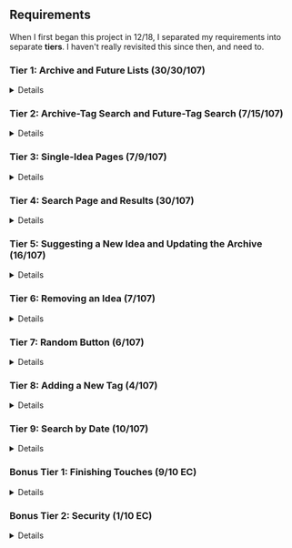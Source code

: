 ## Requirements

When I first began this project in 12/18, I separated my requirements into separate **tiers**. I haven't really revisited this since then, and need to.

### Tier 1: Archive and Future Lists (30/30/107)

<details>

#### Backend

- [x] Write an `archive` model with the following information:
  - [x] post - not empty or null, maybe long
  - [x] url - not empty or null, url
  - [x] date - not empty or null
- [x] Write a `future` model with the following information:
  - [x] idea - not empty or null
  - [x] link - url, maybe empty/null
- [x] Write a `tags` model with the following information:
  - [x] tag - not empty or null
- [x] Tags can be associated with many archive posts and many future ideas. Archive posts and future ideas can both be associated with many tags.

- [x] Write a route to serve up all archive posts
  - [x] Write a route to serve up all tags joined to the archive table
- [x] Write a route to serve up all future ideas
  - [x] Write a route to serve up all tags joined to the future table

#### Frontend

- [x] Write an archive sub-reducer to manage posts in your Redux store
- [x] Write a future sub-reducer to manage ideas in your Redux store

- [x] Write a component to display an archive list with the following components:
  - [x] Post name
  - [x] Post name contains link to post
- [x] Write a component to display a future list
  - [x] Idea name
- [x] Write a component to display a tag list
- [x] Write a component to be the home page
- [x] Write a component to be the about page

- [x] Display the archive-list component when the url matches `/archive`
- [x] Display the future-list component when the url matches `/future`
- [x] Display the tag-list component when the url matches `/archive/tags` (nb future links different)
- [x] Display the tag-list component when the url matches `/future/tags` (nb future links different)

- [x] Add links to the navbar that can be used to navigate to the archive-list view, the (archive-)tag-list, the home page, the about page, and the search page
- [x] Change the header for `/future` pages only

Congrats! You have completed your first vertical slice! Make sure to `commit -m "Feature: Get Archive and Future Lists"` before moving on.

</details>

### Tier 2: Archive-Tag Search and Future-Tag Search (7/15/107)

<details>

#### Backend

- [ ] Write a route to serve up the archive results for a given tag, _with the url matching the tag name_, so `/archive/tags/playlist`
- [ ] Write a route to serve up the future results for a given tag, _with the url matching the tag name_, so `/future/tags/playlist`

- [x] Update the archive sub-reducer to serve up search results by tag in your Redux store
- [x] Update the future sub-reducer to serve up search results by tag in your Redux store

#### Frontend

- [ ] Write a component to display the archive results for a given tag with the following information:
  - [ ] Post name (first xx characters)
  - [ ] Clicking on the post text should navigate to the original facebook post

- [ ] Write a component to display the future results for a given tag with the following information:
  - [ ] Idea name (first xx characters)
  - [ ] Clicking on the idea text should navigate to show that idea (more below)

- [x] Add links to the `/future` sidebar that can be used to navigate to:
  - [x] Future-list page
  - [x] Future-search page (general)
  - [x] Each tag-search page (by name)
  - [x] Archive-update page (`/future/archive-update`)

Congrats! You have completed your second vertical slice! Make sure to `commit -m "Feature: Archive-Tag Search and Future-Tag Search"` before moving on.

</details>

### Tier 3: Single-Idea Pages (7/9/107)

<details>

#### Backend

- [x] Write a route to serve up a single idea (based on its id), _with tags_

- [x] Update the future sub-reducer to display a single idea in your Redux store

#### Frontend

- [x] Write a component to display a single idea with the following information:
  - [x] Idea name (full text)
  - [x] Related links (if present)
  - [ ] Tags
- [x] Display the appropriate idea's component when the url matches `/future/:futureId`
- [x] Clicking on an idea from the future-list view should navigate to show that idea in the single-idea view
- [ ] Clicking on an idea from the future-tag view should navigate to show that idea in the single-idea view

Congrats! You have completed your third vertical slice! Make sure to `commit -m "Feature: Single-Idea Pages"` before moving on.

</details>

### Tier 4: Search Page and Results (30/107)

<details>

#### Backend

- [ ] Write a route to serve up all relevant archive posts (based on post name `[Op.contains]`)
- [ ] Write a route to serve up all relevant future ideas (based on idea name `[Op.contains]`)

- [ ] Update the archive sub-reducer to serve up search results in your Redux store
- [ ] Update the future sub-reducer to serve up search results in your Redux store
- [ ] Update the archive sub-reducer to display a single idea in your Redux store

#### Frontend

- [ ] Write an Archive-Search component
- [ ] Component should display when url bar says `/archive/search`
  - [ ] Form should accept alphanumeric characters
  - [ ] Character limit (100?)
- [ ] Submitting the form with valid characters should:

  - [ ] Make an AJAX request that pulls all posts with any of the relevant search terms (split on space)
  - [ ] Create a _slug_ based on the characters typed into the search box
  - [ ] Clear out the contents of the search box
  - [ ] Change the url bar to match `/archive/search/:newSlug`
  - [ ] Display the single-post component for all results without needing to refresh the page

- [ ] Write a component to display a single archive post with the following information:
    <!-- see single-idea component above -->
  - [ ] The full post contents
  - [ ] The date the post aired
    <!-- - [ ] Its tags (?) -->
  - [ ] An external link to the post (maybe on the date?)
- [ ] Clicking on a post(`*`) from the archive-search view should navigate to the external/fb post page

- [ ] Write a Future-Search component
- [ ] Component should display when url bar says `/future/search`
  - [ ] Form should accept alphanumeric characters
- [ ] Submitting the form with valid characters should:
  - [ ] Make an AJAX request that pulls all ideas with any of the relevant search terms (split on space)
  - [ ] Create a _slug_ based on the characters typed into the search box
  - [ ] Clear out the contents of the search box
  - [ ] Change the url bar to match `/future/search/:newSlug`
  - [ ] Display the single-idea component for all results without needing to refresh the page
- [ ] Clicking on an idea from the future-search view should navigate to show that idea in the single-idea view

Congrats! You have completed your fourth vertical slice! Make sure to `commit -m "Feature: Search Page and Results"` before moving on.

</details>

### Tier 5: Suggesting a New Idea and Updating the Archive (16/107)

<details>

#### Backend

- [ ] Write a route to add a new idea
- [ ] Write a route to add a new post

- [ ] Update the future sub-reducer to add an idea in your Redux store
- [ ] Update the archive sub-reducer to add a post in your Redux store

#### Frontend

- [ ] Design a footer with a form for suggesting a new idea
  - [ ] Input idea with alphanumeric (normal limit)
  - [ ] Datalist with options for each valid tag + `None/Other`
  - [ ] Submit button
- [ ] Submitting the form with valid text should:

  - [ ] Make an AJAX request that causes the new idea to be persisted in the database
  - [ ] Flag all these `user-submitted` in `link`

- [ ] Design a page with a form for updating the archive that contains inputs for post, url, and date
- [ ] Submitting the form with all valid inputs should:
  - [ ] Make an AJAX request that causes the new archive post to be persisted in the database
  - [ ] Add the new post to the archive list without needing to refresh the page
- [ ] Component should display when url bar says `/future/archive-update`

Congrats! You have completed your fifth vertical slice! Make sure to `commit -m "Feature: Suggesting a New Idea"` before moving on.

</details>

### Tier 6: Removing an Idea (7/107)

<details>

#### Backend

- [ ] Write a route to remove an idea (based on its id)

- [ ] Update the future sub-reducer to remove an idea from your Redux store

#### Frontend

- [ ] In the single-idea view, include an `X` button under the idea
- [ ] Clicking the `X` button should:
  - [ ] Make an AJAX request that causes that idea to be removed from database
  - [ ] Change the url bar to `/future`
  - [ ] Change the view to the future-list page

Congrats! You have completed your sixth vertical slice! Make sure to `commit -m "Feature: Removing an Idea"` before moving on.

</details>

### Tier 7: Random Button (6/107)

<details>

#### Backend

- [ ] Write a route to serve up one archive post at random

#### Frontend

- [ ] Add a `Random` button to the navbar
- [ ] Clicking the `Random` button should:
  - [ ] Make an AJAX request that pulls one idea at random from database
  - [ ] Change the url bar to the `/archive/:id`
  - [ ] Display the single archive-post component

Congrats! You have completed your seventh vertical slice! Make sure to `commit -m "Feature: Random Button"` before moving on.

</details>

### Tier 8: Adding a New Tag (4/107)

<details>

#### Backend

- [ ] Write a route to add a new tag
- [ ] Update the future sub-reducer to add a tag in your Redux store

#### Frontend

- [ ] Design a component with a form for suggesting a new tag
- [ ] Make an AJAX request that causes the new tag to be persisted in the database

Congrats! You have completed your eighth vertical slice! Make sure to `commit -m "Feature: Adding a New Tag"` before moving on.

</details>

### Tier 9: Search by Date (10/107)

<details>

#### Backend

- [ ] Write a route to find one archive post by its date

- [ ] Update the archive sub-reducer to serve up this search result in your Redux store

#### Frontend

- [ ] Write a Search-by-Date component
- [ ] Component should also display when url bar says `/archive/search`
  - [ ] Form should only accept dates in the proper format `YYYY-MM-DD`
- [ ] Submitting the form with a validly formatted date should:

  - [ ] Make an AJAX request that finds the post made on that date, if appropriate
  - [ ] Clear out the contents of the search box
  - [ ] Change the url bar to match `/archive/search/:postId`
  - [ ] Display the single-post component for that result without needing to refresh the page

Congrats! You have completed your ninth vertical slice! Make sure to `commit -m "Feature: Search by Date"` before moving on.

</details>

### Bonus Tier 1: Finishing Touches (9/10 EC)

<details>

- [ ] If a user attempts to access one of the dates when there is no question, a helpful message should be displayed
- [ ] If a user attempts to add a new idea without selecting a tag, a helpful message should be displayed
- [ ] If a user attempts to access a page that doesn't exist (ex. `/cafeteria`), a helpful "not found" message should be displayed
- [ ] Whenever a component needs to wait for data to load from the server, a "loading" message should be displayed until the data is available

- [ ] Has a working `seed` file, that seeds the db with (_complete?_) archive, future, and tag instances.
- [ ] On the archive-list page, results are displayed chronologically, with the most recent entries first
- [ ] Navbar is updated with links for each search-by-tag page
  - [ ] Best if in a dropdown menu
- [ ] Overall, the app is spectacularly styled and visually stunning

</details>

### Bonus Tier 2: Security (1/10 EC)

<details>

#### Backend

- [ ] Require a password to enter any page on the `/future` router
- [ ] OR require relevant login to access any page on `/future` in root.js

#### Frontend

</details>
